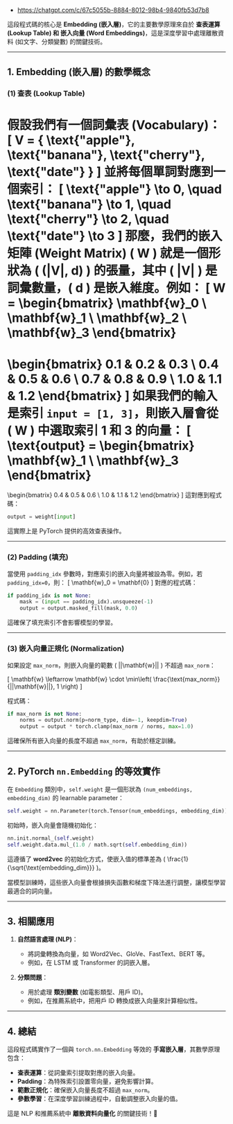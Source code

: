 * https://chatgpt.com/c/67c5055b-8884-8012-98b4-9840fb53d7b8

這段程式碼的核心是 **Embedding (嵌入層)**，它的主要數學原理來自於 **查表運算 (Lookup Table) 和 嵌入向量 (Word Embeddings)**，這是深度學習中處理離散資料 (如文字、分類變數) 的關鍵技術。

---

## **1. Embedding (嵌入層) 的數學概念**
### **(1) 查表 (Lookup Table)**
假設我們有一個詞彙表 (Vocabulary)：
\[
V = \{ \text{"apple"}, \text{"banana"}, \text{"cherry"}, \text{"date"} \}
\]
並將每個單詞對應到一個索引：
\[
\text{"apple"} \to 0, \quad \text{"banana"} \to 1, \quad \text{"cherry"} \to 2, \quad \text{"date"} \to 3
\]
那麼，我們的嵌入矩陣 (Weight Matrix) \( W \) 就是一個形狀為 \( (|V|, d) \) 的張量，其中 \( |V| \) 是詞彙數量，\( d \) 是嵌入維度。例如：
\[
W = \begin{bmatrix}
\mathbf{w}_0 \\ 
\mathbf{w}_1 \\ 
\mathbf{w}_2 \\ 
\mathbf{w}_3
\end{bmatrix}
=
\begin{bmatrix}
0.1 & 0.2 & 0.3 \\
0.4 & 0.5 & 0.6 \\
0.7 & 0.8 & 0.9 \\
1.0 & 1.1 & 1.2
\end{bmatrix}
\]
如果我們的輸入是索引 `input = [1, 3]`，則嵌入層會從 \( W \) 中選取索引 1 和 3 的向量：
\[
\text{output} = 
\begin{bmatrix}
\mathbf{w}_1 \\
\mathbf{w}_3
\end{bmatrix}
=
\begin{bmatrix}
0.4 & 0.5 & 0.6 \\
1.0 & 1.1 & 1.2
\end{bmatrix}
\]
這對應到程式碼：
```python
output = weight[input]
```
這實際上是 PyTorch 提供的高效查表操作。

---

### **(2) Padding (填充)**
當使用 `padding_idx` 參數時，對應索引的嵌入向量將被設為零。例如，若 `padding_idx=0`，則：
\[
\mathbf{w}_0 = \mathbf{0}
\]
對應的程式碼：
```python
if padding_idx is not None:
    mask = (input == padding_idx).unsqueeze(-1)
    output = output.masked_fill(mask, 0.0)
```
這確保了填充索引不會影響模型的學習。

---

### **(3) 嵌入向量正規化 (Normalization)**
如果設定 `max_norm`，則嵌入向量的範數 \( ||\mathbf{w}|| \) 不超過 `max_norm`：

\[
\mathbf{w} \leftarrow \mathbf{w} \cdot \min\left( \frac{\text{max_norm}}{||\mathbf{w}||}, 1 \right)
\]

程式碼：
```python
if max_norm is not None:
    norms = output.norm(p=norm_type, dim=-1, keepdim=True)
    output = output * torch.clamp(max_norm / norms, max=1.0)
```
這確保所有嵌入向量的長度不超過 `max_norm`，有助於穩定訓練。

---

## **2. PyTorch `nn.Embedding` 的等效實作**
在 `Embedding` 類別中，`self.weight` 是一個形狀為 `(num_embeddings, embedding_dim)` 的 learnable parameter：
```python
self.weight = nn.Parameter(torch.Tensor(num_embeddings, embedding_dim))
```
初始時，嵌入向量會隨機初始化：
```python
nn.init.normal_(self.weight)
self.weight.data.mul_(1.0 / math.sqrt(self.embedding_dim))
```
這遵循了 **word2vec** 的初始化方式，使嵌入值的標準差為 \( \frac{1}{\sqrt{\text{embedding_dim}}} \)。

當模型訓練時，這些嵌入向量會根據損失函數和梯度下降法進行調整，讓模型學習最適合的詞向量。

---

## **3. 相關應用**
1. **自然語言處理 (NLP)**：
   - 將詞彙轉換為向量，如 Word2Vec、GloVe、FastText、BERT 等。
   - 例如，在 LSTM 或 Transformer 的詞嵌入層。
   
2. **分類問題**：
   - 用於處理 **類別變數** (如電影類型、用戶 ID)。
   - 例如，在推薦系統中，把用戶 ID 轉換成嵌入向量來計算相似性。

---

## **4. 總結**
這段程式碼實作了一個與 `torch.nn.Embedding` 等效的 **手寫嵌入層**，其數學原理包含：
- **查表運算**：從詞彙索引提取對應的嵌入向量。
- **Padding**：為特殊索引設置零向量，避免影響計算。
- **範數正規化**：確保嵌入向量長度不超過 `max_norm`。
- **參數學習**：在深度學習訓練過程中，自動調整嵌入向量的值。

這是 NLP 和推薦系統中 **離散資料向量化** 的關鍵技術！🚀
